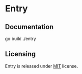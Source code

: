 # Entry

## Documentation
go build
./entry
## Licensing
Entry is released under [MIT](https://github.com/laincloud/entry/blob/master/LICENSE) license.
